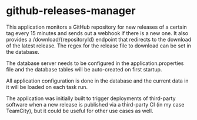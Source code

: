 # github-releases-manager
This application monitors a GitHub repository for new releases of a certain tag every 15 minutes and sends out a webhook if there is a new one. It also provides a /download/{repositoryId} endpoint that redirects to the download of the latest release. The regex for the release file to download can be set in the database.

The database server needs to be configured in the application.properties file and the database tables will be auto-created on first startup.

All application configuration is done in the database and the current data in it will be loaded on each task run.

The application was initially built to trigger deployments of third-party software when a new release is published via a third-party CI (in my case TeamCity), but it could be useful for other use cases as well.